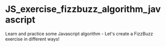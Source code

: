 # JS_exercise_fizzbuzz_algorithm_javascript
Learn and practice some Javascript algorithm - Let's create a FizzBuzz exercise in different ways!
